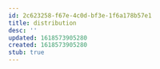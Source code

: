 ```yaml
---
id: 2c623258-f67e-4c0d-bf3e-1f6a178b57e1
title: distribution
desc: ''
updated: 1618573905280
created: 1618573905280
stub: true
---
```


